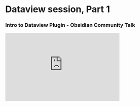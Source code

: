 # Dataview session, Part 1
### Intro to Dataview Plugin - Obsidian Community Talk
<iframe width="360" height="215" src="https://www.youtube.com/embed/lclif6l9UgQ" title="YouTube video player" frameborder="0" allow="accelerometer; autoplay; clipboard-write; encrypted-media; gyroscope; picture-in-picture" allowfullscreen></iframe>


